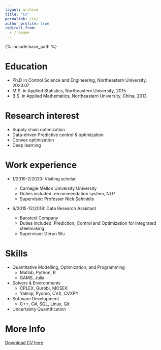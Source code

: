 ```yaml
---
layout: archive
title: "CV"
permalink: /cv/
author_profile: true
redirect_from:
  - /resume
---
```


{% include base_path %}

Education
======
* Ph.D in Control Science and Engineering, Northeastern University, 2023.07
* M.S. in Applied Statistics, Northeastern University, 2015
* B.S. in Applied Mathematics, Northeastern University, China, 2013

Research interest
======
* Supply chain optimization
* Data-driven Predictive control & optimization
* Convex optimization
* Deep learning

Work experience
======
* 1/2019-2/2020: Visiting scholar
  * Carnegie Mellon University University
  * Duties included: recommendation system, NLP
  * Supervisor: Professor Nick Sahinidis

* 6/2015-12/2018: Data Research Assistant
  * Baosteel Company
  * Duties included: Prediction, Control and Optimization for integrated steelmaking
  * Supervisor: Derun Wu
  
Skills
======
* Quantitative Modelling, Optimization, and Programming
  * Matlab, Python, R
  * GAMS, Julia 
* Solvers & Environments
  * CPLEX, Gurobi, MOSEK
  * Yalmip, Pyomo, CVX, CVXPY
* Software Development
  * C++, C#, SQL, Linux, Git
* Uncertainty Quantification

More Info
======
[Download CV here](https://meetyangyang.github.io/files/cv_eng.pdf)
